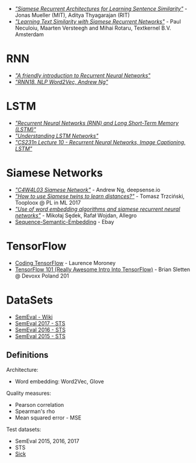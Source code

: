 * [<i>"Siamese Recurrent Architectures for Learning Sentence Similarity"</i>](http://www.aaai.org/ocs/index.php/AAAI/AAAI16/paper/download/12195/12023) - Jonas Mueller (MIT), Aditya Thyagarajan (RIT)
* [<i>"Learning Text Similarity with Siamese Recurrent Networks"</i>](http://aclweb.org/anthology/W16-1617) - Paul Neculoiu, Maarten Versteegh and Mihai Rotaru, Textkernel B.V. Amsterdam

RNN
===
* [<i>"A friendly introduction to Recurrent Neural Networks"</i>](https://www.youtube.com/watch?v=UNmqTiOnRfg)
* [<i>"RNN18. NLP Word2Vec, Andrew Ng"</i>](https://www.youtube.com/watch?v=diUiV48q-5c)

LSTM
===
* [<i>"Recurrent Neural Networks (RNN) and Long Short-Term Memory (LSTM)"</i>](https://www.youtube.com/watch?v=WCUNPb-5EYI)
* [<i>"Understanding LSTM Networks"</i>](http://colah.github.io/posts/2015-08-Understanding-LSTMs/)
* [<i>"CS231n Lecture 10 - Recurrent Neural Networks, Image Captioning, LSTM"</i>](https://www.youtube.com/watch?v=iX5V1WpxxkY)

Siamese Networks
===
* [<i>"C4W4L03 Siamese Network"</i>](https://www.youtube.com/watch?v=6jfw8MuKwpI) - Andrew Ng, deepsense.io
* [<i>"How to use Siamese twins to learn distances?"</i>](https://www.youtube.com/watch?v=xe-NBP_zUMM&list=PLoaWrlj9TDhOYoSbfJKGqEz3G8zKLvrRd&index=5) - Tomasz Trzciński, Tooploox @ PL in ML 2017
* [<i>"Use of word embedding algorithms and siamese recurrent neural networks"</i>](https://www.youtube.com/watch?v=Mvg-0ZegCw0) - Mikołaj Sędek, Rafał Wojdan, Allegro
* [Sequence-Semantic-Embedding](https://github.com/ebay/sequence-semantic-embedding) - Ebay

TensorFlow
===
* [Coding TensorFlow](https://www.youtube.com/playlist?list=PLQY2H8rRoyvwLbzbnKJ59NkZvQAW9wLbx) - Laurence Moroney
* [TensorFlow 101 (Really Awesome Intro Into TensorFlow)](https://www.youtube.com/watch?v=oxf3o8IbCk4) - Brian Sletten @ Devoxx Poland 201

DataSets
===
* [SemEval - Wiki](http://ixa2.si.ehu.es/stswiki/index.php/Main_Page#Interpretable_STS)
* [SemEval 2017 - STS](http://alt.qcri.org/semeval2017/task1/)
* [SemEval 2016 - STS](http://alt.qcri.org/semeval2016/task1/)
* [SemEval 2015 - STS](http://alt.qcri.org/semeval2015/task2/)

Definitions
---

Architecture:
* Word embedding: Word2Vec, Glove

Quality measures:
* Pearson correlation
* Spearman's rho
* Mean squared error - MSE

Test datasets:
* SemEval 2015, 2016, 2017
* STS
* [Sick](http://www.aclweb.org/anthology/N16-1108)